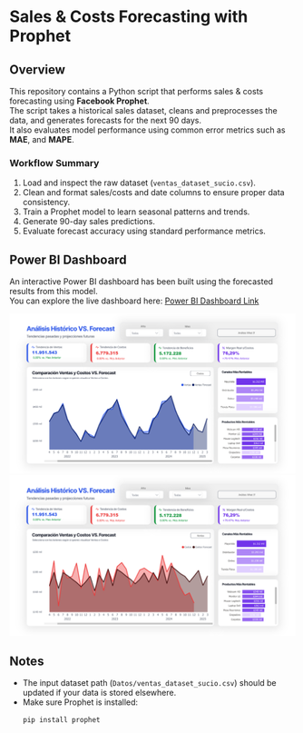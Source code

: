 # Sales & Costs Forecasting with Prophet

## Overview

This repository contains a Python script that performs sales & costs forecasting using **Facebook Prophet**.  
The script takes a historical sales dataset, cleans and preprocesses the data, and generates forecasts for the next 90 days.  
It also evaluates model performance using common error metrics such as **MAE**, and **MAPE**.

### Workflow Summary
1. Load and inspect the raw dataset (`ventas_dataset_sucio.csv`).
2. Clean and format sales/costs and date columns to ensure proper data consistency.
3. Train a Prophet model to learn seasonal patterns and trends.
4. Generate 90-day sales predictions.
5. Evaluate forecast accuracy using standard performance metrics.

## Power BI Dashboard

An interactive Power BI dashboard has been built using the forecasted results from this model.  
You can explore the live dashboard here: [Power BI Dashboard Link](https://app.powerbi.com/your-dashboard-link)

![Power BI Dashboard Preview](./images/VentasForecast.png)
![Power BI Dashboard Preview](./images/CostsForecast.png)

## Notes

- The input dataset path (`Datos/ventas_dataset_sucio.csv`) should be updated if your data is stored elsewhere.
- Make sure Prophet is installed:  
  ```bash
  pip install prophet
